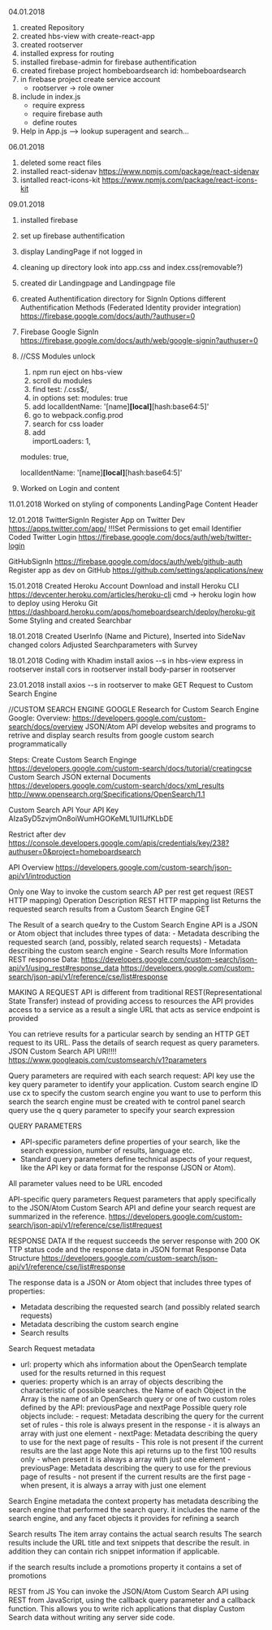 04.01.2018
1. created Repository
2. created hbs-view with create-react-app
3. created rootserver
  4. installed express for routing
  5. installed firebase-admin for firebase authentification
6. created firebase project hombeboardsearch id: hombeboardsearch
7. in firebase project create service account
      - rootserver -> role owner
8. include in index.js
    - require express
    - require firebase auth
    - define routes
9. Help in App.js --> lookup superagent and search...

06.01.2018
1. deleted some react files
2. installed react-sidenav https://www.npmjs.com/package/react-sidenav
3. isntalled react-icons-kit https://www.npmjs.com/package/react-icons-kit

09.01.2018
1. installed firebase
2. set up firebase authentification
3. display LandingPage if not logged in
4. cleaning up directory look into app.css and index.css(removable?)
5. created dir Landingpage and Landingpage file
7. created Authentification directory for SignIn Options
different Authentification Methods (Federated Identity provider integration)
https://firebase.google.com/docs/auth/?authuser=0
6. Firebase Google SignIn https://firebase.google.com/docs/auth/web/google-signin?authuser=0
7. //CSS Modules unlock
      1. npm run eject on hbs-view
      2. scroll du modules
      3. find test: /\.css$/,
      4. in options set:
      modules: true
      5. add
      localIdentName: '[name]__[local]__[hash:base64:5]'
      6. go to webpack.config.prod
      7. search for css loader
      8. add	                  
      importLoaders: 1,

      modules: true,

      localIdentName: '[name]__[local]__[hash:base64:5]'

  8. Worked on Login and content

11.01.2018
Worked on styling of components
  LandingPage
  Content
  Header

12.01.2018
TwitterSignIn
Register App on Twitter Dev https://apps.twitter.com/app/
!!!Set Permissions to get email Identifier
Coded Twitter Login https://firebase.google.com/docs/auth/web/twitter-login

GitHubSignIn
https://firebase.google.com/docs/auth/web/github-auth
Register app as dev on GitHub https://github.com/settings/applications/new

15.01.2018
Created Heroku Account
Download and install Heroku CLI https://devcenter.heroku.com/articles/heroku-cli
cmd -> heroku login
how to deploy using Heroku Git https://dashboard.heroku.com/apps/homeboardsearch/deploy/heroku-git
Some Styling and created Searchbar


18.01.2018
Created UserInfo (Name and Picture), Inserted into SideNav
changed colors
Adjusted Searchparameters with Survey

18.01.2018 Coding with Khadim
install axios --s       in hbs-view
express                 in rootserver
install cors            in rootserver
install body-parser     in rootserver


23.01.2018
install axios --s       in rootserver to make GET Request to Custom Search Engine








//CUSTOM SEARCH ENGINE GOOGLE
Research for Custom Search Engine Google:
Overview: https://developers.google.com/custom-search/docs/overview
JSON/Atom API
	develop websites and programs to retrive and display search results from google custom search programmatically


Steps:
Create Custom Search Enginge https://developers.google.com/custom-search/docs/tutorial/creatingcse
Custom Search JSON
external Documents
https://developers.google.com/custom-search/docs/xml_results
http://www.opensearch.org/Specifications/OpenSearch/1.1


Custom Search API
Your API Key
AIzaSyD5zvjmOn8oiWumHGOKeML1UI1lJfKLbDE

Restrict after dev https://console.developers.google.com/apis/credentials/key/238?authuser=0&project=homeboardsearch

API Overview https://developers.google.com/custom-search/json-api/v1/introduction

Only one Way to invoke the custom search AP per rest get request (REST HTTP mapping)
Operation		 Description								                                         REST HTTP mapping
list			   Returns the requested search results from a Custom Search Engine	   GET

The Result of a search que4ry to the Custom Search Engine API is a JSON or Atom object that includes three types of data:
	- Metadata describing the requested search (and, possibly, related search requests)
	- Metadata describing the custom search engine
	- Search results
More Information REST response Data:
https://developers.google.com/custom-search/json-api/v1/using_rest#response_data
https://developers.google.com/custom-search/json-api/v1/reference/cse/list#response




MAKING A REQUEST
API is different from traditional REST(Representational State Transfer)
instead of providing access to resources the API provides access to a service as a result a single URL that acts as service endpoint is provided

You can retrieve results for a particular search by sending an HTTP GET request to its URL.
Pass the details of search request as query parameters.
JSON Custom Search API URl!!!!
https://www.googleapis.com/customsearch/v1?parameters

Query parameters are required with each search request:
API key                     use the key query parameter to identify your application.
Custom search engine ID     use cx to specify the custom search engine you want to use to perform this search the search engine must be created with te control panel
search query                use the q query parameter to specify your search expression

QUERY PARAMETERS
- API-specific parameters         define properties of your search, like the search expression, number of results, language etc.
- Standard query parameters       define technical aspects of your request, like the API key or data format for the response (JSON or Atom).

All parameter values need to be URL encoded

API-specific query parameters
Request parameters that apply specifically to the JSON/Atom Custom Search API and define your search request are summarized in the reference.
https://developers.google.com/custom-search/json-api/v1/reference/cse/list#request



RESPONSE DATA
If the request succeeds the server response with 200 OK TTP status code and the response data in JSON format
Response Data Structure
https://developers.google.com/custom-search/json-api/v1/reference/cse/list#response

The response data is a JSON or Atom object that includes three types of properties:
- Metadata describing the requested search (and possibly related search requests)
- Metadata describing the custom search engine
- Search results


Search Request metadata
- url:      property which ahs information about the OpenSearch template used for the results returned in this request
- queries:  property which is an array of objects describing the characteristic of possible searches.
            the Name of each Object in the Array is the name of an OpenSearch query or one of two custom roles defined by the API: previousPage and nextPage
            Possible query role objects include:
            - request:      Metadata describing the query for the current set of rules
                            - this role is always present in the response
                            - it is always an array with just one element
            - nextPage:     Metadata describing the query to use for the next page of results
                            - This role is not present if the current results are the last apge Note this api returns up to the first 100 results only
                            - when present it is always a array with just one element
            - previousPage: Metadata describing the query to use for the previous page of results
                            - not present if the current results are the first page
                            - when present, it is always a array with just one element

Search Engine metadata
the context property has metadata describing the search engine that performed the search query. it includes the name of the search engine, and any facet objects it provides for refining a search

Search results
The item array contains the actual search results The search results include the URL title and text snippets that describe the result.
in addition they can contain rich snippet information if applicable.

if the search results include a promotions property it contains a set of promotions


REST from JS
You can invoke the JSON/Atom Custom Search API using REST from JavaScript, using the callback query parameter and a callback function.
This allows you to write rich applications that display Custom Search data without writing any server side code.
